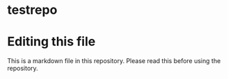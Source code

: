 # testrepo
# Editing this file
This is a markdown file in this repository. Please read this before using the repository.

